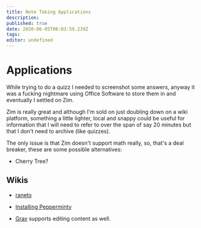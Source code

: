 ```yaml
---
title: Note Taking Applications
description: 
published: true
date: 2020-06-05T06:03:59.239Z
tags: 
editor: undefined
---
```


# Applications
While trying to do a quizz I needed to screenshot some answers, anyway it was a fucking nightmare using Office Software to store them in and eventually I settled on Zim.

Zim is really great and although I'm sold on just doubling down on a wiki platform, something a little lighter, local and snappy could be useful for information that I will need to refer to over the span of say 20 minutes but that I don't need to archive (like quizzes).

The only issue is that Zim doesn't support math really, so, that's a deal breaker, these are some possible alternatives:

* Cherry Tree?

## Wikis
* [raneto](http://docs.raneto.com/install/installing-raneto)

* [Installing Pepperminty](/University/Installing-Pepperminty.md)
* [Grav](https://learn.getgrav.org/16/admin-panel/page/editor) supports editing content as well.

